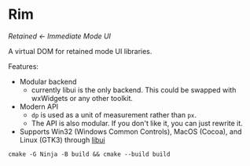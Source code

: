 # Rim
*Retained &larr; Immediate Mode UI*

A virtual DOM for retained mode UI libraries.

Features:
- Modular backend
  - currently libui is the only backend. This could be swapped with wxWidgets or any other toolkit.
- Modern API
  - `dp` is used as a unit of measurement rather than `px`.
  - The API is also modular. If you don't like it, you can just rewrite it.
- Supports Win32 (Windows Common Controls), MacOS (Cocoa), and Linux (GTK3) through [libui](https://github.com/libui-ng/libui-ng)

```
cmake -G Ninja -B build && cmake --build build
```
